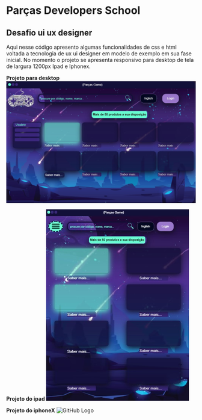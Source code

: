 # **__Parças Developers School__**

## Desafio ui ux designer

Aqui nesse código apresento algumas funcionalidades de css e html voltada
a tecnologia de ux ui designer em modelo de exemplo em sua fase inicial.
No momento o projeto se apresenta responsivo para desktop de tela de largura 1200px
Ipad e Iphonex.

**__Projeto para desktop__**
![GitHub Logo](img1.jpg)

**__Projeto do ipad__**
![GitHub Logo](img2.jpg)

**__Projeto do iphoneX__**
![GitHub Logo](img3.jpg)

